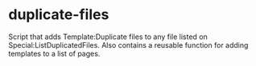 # duplicate-files
Script that adds Template:Duplicate files to any file listed on Special:ListDuplicatedFiles. Also contains a reusable function for adding templates to a list of pages.
